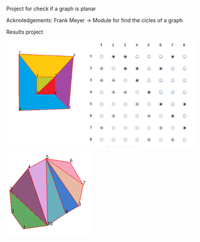 Project for check if a graph is planar

Acknoledgements:
	Frank Meyer -> Module for find the cicles of a graph	

Results project

![Alt Planarity testing](screenshots/screen1.png?raw=true "Title")
![Alt Planarity testing](screenshots/screen3.png?raw=true "Title")